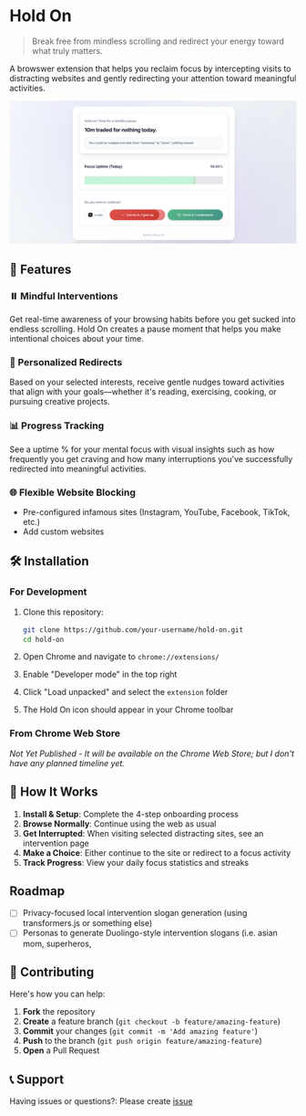 # Hold On

> Break free from mindless scrolling and redirect your energy toward what truly matters.

A browswer extension that helps you reclaim focus by intercepting visits to distracting websites and gently redirecting your attention toward meaningful activities.

![Hold On Intervention Page](extension/assets/Hold-On-Intervention.png)

## 🌟 Features

### ⏸️ Mindful Interventions
Get real-time awareness of your browsing habits before you get sucked into endless scrolling. Hold On creates a pause moment that helps you make intentional choices about your time.

### 🎯 Personalized Redirects
Based on your selected interests, receive gentle nudges toward activities that align with your goals—whether it's reading, exercising, cooking, or pursuing creative projects.

### 📊 Progress Tracking
See a uptime % for your mental focus with visual insights such as how frequently you get craving and how many interruptions you've successfully redirected into meaningful activities.

### 🌐 Flexible Website Blocking
- Pre-configured infamous sites (Instagram, YouTube, Facebook, TikTok, etc.)
- Add custom websites

## 🛠️ Installation

### For Development
1. Clone this repository:
   ```bash
   git clone https://github.com/your-username/hold-on.git
   cd hold-on
   ```

2. Open Chrome and navigate to `chrome://extensions/`

3. Enable "Developer mode" in the top right

4. Click "Load unpacked" and select the `extension` folder

5. The Hold On icon should appear in your Chrome toolbar

### From Chrome Web Store
*Not Yet Published - It will be available on the Chrome Web Store; but I don't have any planned timeline yet.*

## 🎨 How It Works

1. **Install & Setup**: Complete the 4-step onboarding process
2. **Browse Normally**: Continue using the web as usual
3. **Get Interrupted**: When visiting selected distracting sites, see an intervention page
4. **Make a Choice**: Either continue to the site or redirect to a focus activity
5. **Track Progress**: View your daily focus statistics and streaks

## Roadmap

- [ ] Privacy-focused local intervention slogan generation (using transformers.js or something else)
- [ ] Personas to generate Duolingo-style intervention slogans (i.e. asian mom, superheros, 

## 🤝 Contributing

Here's how you can help:
1. **Fork** the repository
2. **Create** a feature branch (`git checkout -b feature/amazing-feature`)
3. **Commit** your changes (`git commit -m 'Add amazing feature'`)
4. **Push** to the branch (`git push origin feature/amazing-feature`)
5. **Open** a Pull Request

## 📞 Support

Having issues or questions?: Please create [issue](https://github.com/pravj/hold-on/issues)

